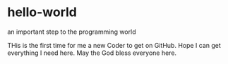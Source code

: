 # hello-world
an important step to the programming world

THis is the first time for me a new Coder to get on GitHub. Hope I can get everything I need here. May the God bless everyone here.
